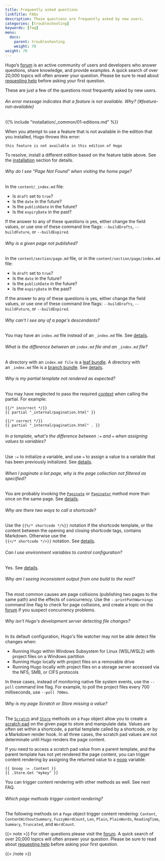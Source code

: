 ```yaml
---
title: Frequently asked questions
linkTitle: FAQs
description: These questions are frequently asked by new users.
categories: [troubleshooting]
keywords: [faq]
menu:
  docs:
    parent: troubleshooting
    weight: 70
weight: 70
---
```


Hugo’s [forum] is an active community of users and developers who answer questions, share knowledge, and provide examples. A quick search of over 20,000 topics will often answer your question. Please be sure to read about [requesting help] before asking your first question.

These are just a few of the questions most frequently asked by new users.

###### An error message indicates that a feature is not available. Why? {#feature-not-available}

{{% include "installation/_common/01-editions.md" %}}

When you attempt to use a feature that is not available in the edition that you installed, Hugo throws this error:

```go-html-template
this feature is not available in this edition of Hugo
```

To resolve, install a different edition based on the feature table above. See the [installation] section for details.

###### Why do I see "Page Not Found" when visiting the home page?

In the `content/_index.md` file:

  - Is `draft` set to `true`?
  - Is the `date` in the future?
  - Is the `publishDate` in the future?
  - Is the `expiryDate` in the past?

If the answer to any of these questions is yes, either change the field values, or use one of these command line flags: `--buildDrafts`, `--buildFuture`, or `--buildExpired`.

###### Why is a given page not published?

In the `content/section/page.md` file, or in the `content/section/page/index.md` file:

- Is `draft` set to `true`?
- Is the `date` in the future?
- Is the `publishDate` in the future?
- Is the `expiryDate` in the past?

If the answer to any of these questions is yes, either change the field values, or use one of these command line flags: `--buildDrafts`, `--buildFuture`, or `--buildExpired`.

###### Why can't I see any of a page's descendants?

You may have an&nbsp;`index.md`&nbsp;file instead of an&nbsp;`_index.md`&nbsp;file. See&nbsp;[details](/content-management/page-bundles/).

###### What is the difference between an&nbsp;`index.md`&nbsp;file and an&nbsp;`_index.md`&nbsp;file?

A directory with an `index.md file` is a [leaf bundle](g). A directory with an&nbsp;`_index.md`&nbsp;file is a [branch bundle](g). See&nbsp;[details](/content-management/page-bundles/).

###### Why is my partial template not rendered as expected?

You may have neglected to pass the required [context](g) when calling the partial. For example:

```go-html-template
{{/* incorrect */}}
{{ partial "_internal/pagination.html" }}

{{/* correct */}}
{{ partial "_internal/pagination.html" . }}
```

###### In a template, what's the difference between `:=` and `=` when assigning values to variables?

Use `:=` to initialize a variable, and use `=` to assign a value to a variable that has been previously initialized. See&nbsp;[details](https://pkg.go.dev/text/template#hdr-Variables).

###### When I paginate a list page, why is the page collection not filtered as specified?

You are probably invoking the [`Paginate`] or [`Paginator`] method more than once on the same page. See&nbsp;[details](/templates/pagination/).

###### Why are there two ways to call a shortcode?

Use the `{{%/* shortcode */%}}` notation if the shortcode template, or the content between the opening and closing shortcode tags, contains Markdown. Otherwise use the\
`{{</* shortcode */>}}` notation. See&nbsp;[details](/content-management/shortcodes/).

###### Can I use environment variables to control configuration?

Yes. See&nbsp;[details](/getting-started/configuration/#configure-with-environment-variables).

###### Why am I seeing inconsistent output from one build to the next?

The most common causes are page collisions (publishing two pages to the same path) and the effects of concurrency. Use the `--printPathWarnings` command line flag to check for page collisions, and create a topic on the [forum] if you suspect concurrency problems.

###### Why isn't Hugo's development server detecting file changes?

In its default configuration, Hugo's file watcher may not be able detect file changes when:

- Running Hugo within Windows Subsystem for Linux (WSL/WSL2) with project files on a Windows partition
- Running Hugo locally with project files on a removable drive
- Running Hugo locally with project files on a storage server accessed via the NFS, SMB, or CIFS protocols

In these cases, instead of monitoring native file system events, use the `--poll` command line flag. For example, to poll the project files every 700 milliseconds, use `--poll 700ms`.

###### Why is my page Scratch or Store missing a value?

The [`Scratch`] and [`Store`] methods on a `Page` object allow you to create a [scratch pad](g) on the given page to store and manipulate data. Values are often set within a shortcode, a partial template called by a shortcode, or by a Markdown render hook. In all three cases, the scratch pad values are not determinate until Hugo renders the page content.

If you need to access a scratch pad value from a parent template, and the parent template has not yet rendered the page content, you can trigger content rendering by assigning the returned value to a [noop](g) variable:

```go-html-template
{{ $noop := .Content }}
{{ .Store.Get "mykey" }}
```

You can trigger content rendering with other methods as well. See next FAQ.

[`Scratch`]: /methods/page/scratch
[`Store`]: /methods/page/store

###### Which page methods trigger content rendering?

The following methods on a `Page` object trigger content rendering: `Content`, `ContentWithoutSummary`, `FuzzyWordCount`, `Len`, `Plain`, `PlainWords`, `ReadingTime`, `Summary`, `Truncated`, and `WordCount`.

{{< note >}}
For other questions please visit the [forum]. A quick search of over 20,000 topics will often answer your question. Please be sure to read about [requesting help] before asking your first question.

[forum]: https://discourse.gohugo.io
[requesting help]: https://discourse.gohugo.io/t/requesting-help/9132
{{< /note >}}

[`Paginate`]: /methods/page/paginate/
[`Paginator`]: /methods/page/paginator/
[forum]: https://discourse.gohugo.io
[installation]: /installation/
[requesting help]: https://discourse.gohugo.io/t/requesting-help/9132
